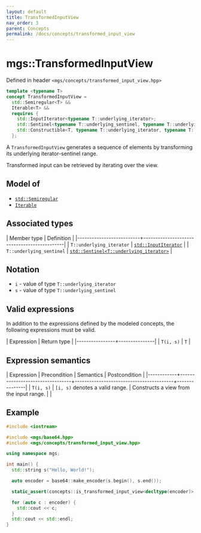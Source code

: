 ```yaml
---
layout: default
title: TransformedInputView
nav_order: 3
parent: Concepts
permalink: /docs/concepts/transformed_input_view
---
```


# mgs::TransformedInputView

Defined in header `<mgs/concepts/transformed_input_view.hpp>`

```cpp
template <typename T>
concept TransformedInputView =
  std::Semiregular<T> &&
  Iterable<T> &&
  requires {
    std::InputIterator<typename T::underlying_iterator>;
    std::Sentinel<typename T::underlying_sentinel, typename T::underlying_iterator>;
    std::Constructible<T, typename T::underlying_iterator, typename T::underlying_sentinel>;
  };
```

A `TransformedInputView` generates a sequence of elements by transforming its underlying iterator-sentinel range.

Transformed input can be retrieved by iterating over the view.

## Model of

* [`std::Semiregular`]()
* [`Iterable`]()

## Associated types

| Member type              | Definition                                  |
|--------------------------+---------------------------------------------|
| `T::underlying_iterator` | [`std::InputIterator`]()                    |
| `T::underlying_sentinel` | [`std::Sentinel<T::underlying_iterator>`]() |

## Notation

* `i` - value of type `T::underlying_iterator`
* `s` - value of type `T::underlying_sentinel`

## Valid expressions

In addition to the expressions defined by the modeled concepts, the following expressions must be valid.

| Expression     | Return type   |
|----------------+---------------|
| `T(i, s)`      | `T`           |

## Expression semantics

| Expression | Precondition                    | Semantics                               | Postcondition |
|------------+---------------------------------+-----------------------------------------+---------------|
| `T(i, s)`  | `[i, s)` denotes a valid range. | Constructs a view from the input range. |               |

## Example

```cpp
#include <iostream>

#include <mgs/base64.hpp>
#include <mgs/concepts/transformed_input_view.hpp>

using namespace mgs;

int main() {
  std::string s("Hello, World!");

  auto encoder = base64::make_encoder(s.begin(), s.end());

  static_assert(concepts::is_transformed_input_view<decltype(encoder)>::value, "");

  for (auto c : encoder) {
    std::cout << c;
  }
  std::cout << std::endl;
}
```
